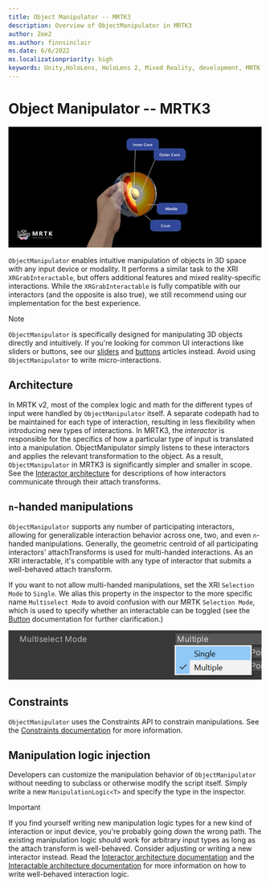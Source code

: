 ```yaml
---
title: Object Manipulator -- MRTK3
description: Overview of ObjectManipulator in MRTK3
author: Zee2
ms.author: finnsinclair
ms.date: 6/6/2022
ms.localizationpriority: high
keywords: Unity,HoloLens, HoloLens 2, Mixed Reality, development, MRTK, ObjectManipulator
---
```


# Object Manipulator -- MRTK3

![Object manipulator](../../../mrtk3-overview/images/UXBuildingBlocks/MRTK_UX_v3_ObjectManipulator.png)

`ObjectManipulator` enables intuitive manipulation of objects in 3D space with any input device or modality. It performs a similar task to the XRI `XRGrabInteractable`, but offers additional features and mixed reality-specific interactions. While the `XRGrabInteractable` is fully compatible with our interactors (and the opposite is also true), we still recommend using our implementation for the best experience. 

> [!NOTE]
> `ObjectManipulator` is specifically designed for manipulating 3D objects directly and intuitively. If you're looking for common UI interactions like sliders or buttons, see our [sliders](../../../mrtk3-uxcomponents/packages/uxcomponents/slider.md) and [buttons](../../../mrtk3-uxcomponents/packages/uxcomponents/button.md) articles instead. Avoid using `ObjectManipulator` to write micro-interactions.

## Architecture

In MRTK v2, most of the complex logic and math for the different types of input were handled by `ObjectManipulator` itself. A separate codepath had to be maintained for each type of interaction, resulting in less flexibility when introducing new types of interactions. In MRTK3, the *interactor* is responsible for the specifics of how a particular type of input is translated into a manipulation. ObjectManipulator simply listens to these interactors and applies the relevant transformation to the object. As a result, `ObjectManipulator` in MRTK3 is significantly simpler and smaller in scope. See the [Interactor architecture](../../../mrtk3-overview/architecture/interactors.md) for descriptions of how interactors communicate through their attach transforms.

## `n`-handed manipulations

`ObjectManipulator` supports any number of participating interactors, allowing for generalizable interaction behavior across one, two, and even `n`-handed manipulations. Generally, the geometric centroid of all participating interactors' attachTransforms is used for multi-handed interactions. As an XRI interactable, it's compatible with any type of interactor that submits a well-behaved attach transform.

If you want to not allow multi-handed manipulations, set the XRI `Selection Mode` to `Single`. We alias this property in the inspector to the more specific name `Multiselect Mode` to avoid confusion with our MRTK `Selection Mode`, which is used to specify whether an interactable can be toggled (see the [Button](../../../mrtk3-uxcomponents/packages/uxcomponents/button.md) documentation for further clarification.)

![Multiselect mode](images/multiselect-mode.png)

## Constraints

`ObjectManipulator` uses the Constraints API to constrain manipulations. See the [Constraints documentation](constraint-manager.md) for more information.

## Manipulation logic injection

Developers can customize the manipulation behavior of `ObjectManipulator` without needing to subclass or otherwise modify the script itself. Simply write a new `ManipulationLogic<T>` and specify the type in the inspector. 

> [!IMPORTANT]
> If you find yourself writing new manipulation logic types for a new kind of interaction or input device, you're probably going down the wrong path. The existing manipulation logic should work for arbitrary input types as long as the attach transform is well-behaved. Consider adjusting or writing a new interactor instead. Read the [Interactor architecture documentation](../../../mrtk3-overview/architecture/interactors.md) and the [Interactable architecture documentation](../../../mrtk3-overview/architecture/interactables.md) for more information on how to write well-behaved interaction logic.

